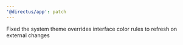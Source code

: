 ```yaml
---
'@directus/app': patch
---
```


Fixed the system theme overrides interface color rules to refresh on external changes
